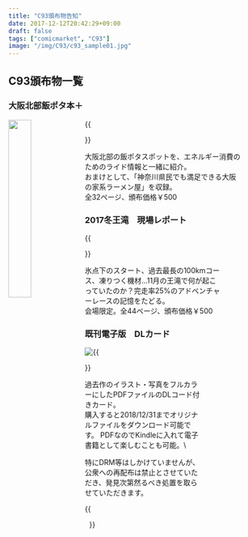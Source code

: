 ```yaml
---
title: "C93頒布物告知"
date: 2017-12-12T20:42:29+09:00
draft: false
tags: ["comicmarket", "C93"]
image: "/img/C93/c93_sample01.jpg"
---
```

## C93頒布物一覧
### 大阪北部飯ポタ本＋
<img src="/img/C93/c93_sample01.jpg" width="30%" style="float:left;">
{{<figure src="/img/C93/c93_sample02.jpg" width="30%">}}

大阪北部の飯ポタスポットを、エネルギー消費のためのライド情報と一緒に紹介。\
おまけとして、「神奈川県民でも満足できる大阪の家系ラーメン屋」を収録。\
全32ページ、頒布価格￥500

### 2017冬王滝　現場レポート
{{<figure src="/img/C93/c93_sample03.jpg" width="60%">}}

氷点下のスタート、過去最長の100kmコース、凍りつく機材…11月の王滝で何が起こっていたのか？完走率25%のアドベンチャーレースの記憶をたどる。\
会場限定。全44ページ、頒布価格￥500

### 既刊電子版　DLカード
<img src="/img/C93/c93_dlcard01.png" style="float:left;">
{{<figure src="/img/C93/c93_dlcard02.png">}}

過去作のイラスト・写真をフルカラーにしたPDFファイルのDLコード付きカード。\
購入すると2018/12/31までオリジナルファイルをダウンロード可能です。
PDFなのでKindleに入れて電子書籍として楽しむことも可能。\

特にDRM等はしかけていませんが、公衆への再配布は禁止とさせていただき、発見次第然るべき処置を取らせていただきます。

{{<figure src="/img/C93/c93_menu.jpg">}}
